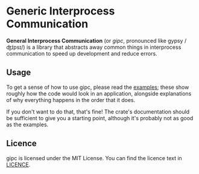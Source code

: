 # Generic Interprocess Communication

**General Interprocess Communication** (or _gipc_, pronounced like gypsy /ʤɪ́psɪ/) is a library that abstracts away common things in interprocess communication to speed up development and reduce errors.

## Usage

To get a sense of how to use gipc, please read the [examples](./examples); these show roughly how the code would look in an application, alongside explanations of why everything happens in the order that it does.

If you don't want to do that, that's fine! The crate's documentation should be sufficient to give you a starting point, although it's probably not as good as the examples.

## Licence

gipc is licensed under the MIT License. You can find the licence text in [LICENCE](./LICENCE).